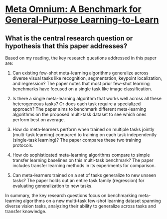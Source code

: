 # [Meta Omnium: A Benchmark for General-Purpose Learning-to-Learn](https://arxiv.org/abs/2305.07625)

## What is the central research question or hypothesis that this paper addresses?

 Based on my reading, the key research questions addressed in this paper are:

1. Can existing few-shot meta-learning algorithms generalize across diverse visual tasks like recognition, segmentation, keypoint localization, and regression? The paper notes that most prior few-shot learning benchmarks have focused on a single task like image classification. 

2. Is there a single meta-learning algorithm that works well across all these heterogeneous tasks? Or does each task require a specialized approach? The paper aims to benchmark different meta-learning algorithms on the proposed multi-task dataset to see which ones perform best on average.

3. How do meta-learners perform when trained on multiple tasks jointly (multi-task learning) compared to training on each task independently (single-task learning)? The paper compares these two training protocols.

4. How do sophisticated meta-learning algorithms compare to simple transfer learning baselines on this multi-task benchmark? The paper includes transfer learning methods in its experiments for comparison.

5. Can meta-learners trained on a set of tasks generalize to new unseen tasks? The paper holds out an entire task family (regression) for evaluating generalization to new tasks.

In summary, the key research questions focus on benchmarking meta-learning algorithms on a new multi-task few-shot learning dataset spanning diverse vision tasks, analyzing their ability to generalize across tasks and transfer knowledge.
